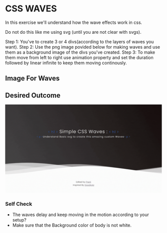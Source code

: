 # CSS WAVES

In this exercise we'll understand how the wave effects work in css.

Do not do this like me using svg (until you are not clear with svgs).

Step 1: You've to create 3 or 4 divs(according to the layers of waves you want).
Step 2: Use the png image povided below for making waves and use them as a background image of the divs you've created.
Step 3: To make them move from left to right use animation property and set the duration followed by linear infinite to keep them moving continously.

## Image For Waves



## Desired Outcome

![outcome](./desired-outcome.gif)

### Self Check
- The waves delay and keep moving in the motion according to your setup?
- Make sure that the Background color of body is not white.